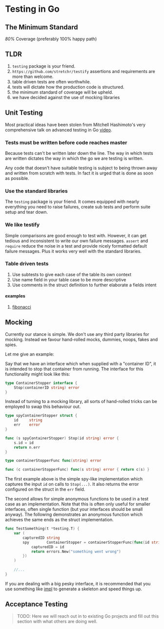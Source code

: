 Testing in Go
=============

## The Minimum Standard

*80%* Coverage (preferably 100% happy path)

## TLDR

1. `testing` package is your friend.
2. `https://github.com/stretchr/testify` assertions and requirements are more than welcome.
3. table driven tests are often worthwhile. 
4. tests will dictate how the production code is structured.
5. the minimum standard of coverage will be upheld.
6. we have decided against the use of mocking libraries

## Unit Testing

Most practical ideas have been stolen from Mitchell Hashimoto's very comprehensive talk on advanced testing in Go [video](1).

### Tests must be written before code reaches master

Because tests can't be written later down the line. The way in which tests are written dictates the way in which the go we are testing is written.

Any code that doesn't have suitable testing is subject to being thrown away and written from scratch with tests. In fact it is urged that is done as soon as possible.

### Use the standard libraries

The `testing` package is your friend. It comes equipped with nearly everything you need to raise failures, create sub tests and perform suite setup and tear down.

### We like testify

Simple comparisons are good enough to test with. However, it can get tedious and inconsistent to write our own failure messages. `assert` and `require` reduce the noise in a test and provide nicely formatted default failure messages. Plus it works very well with the standard libraries.

### Table driven tests

1. Use subtests to give each case of the table its own context
2. Use name field in your table case to be more descriptive
3. Use comments in the struct definition to further elaborate a fields intent

#### examples

1. [fibonacci](./examples/table-driven)

## Mocking

Currently our stance is simple. We don't use any third party libraries for mocking. Instead we favour hand-rolled mocks, dummies, noops, fakes and spies.

Let me give an example:

Say that we have an interface which when supplied with a "container ID", it is intended to stop that container from running. The interface for this functionality might look like this:

```go
type ContainerStopper interface {
    Stop(containerID string) error
}
```

Instead of turning to a mocking library, all sorts of hand-rolled tricks can be employed to swap this behaviour out.

```go
type spyContainerStopper struct {
    id     string
    err    error
}

func (s spyContainerStopper) Stop(id string) error {
    s.id = id
    return n.err
}

type containerStopperFunc func(string) error

func (c containerStopperFunc) func(s string) error { return c(s) }
```

The first example above is the simple spy-like implementation which captures the input `id` on calls to `Stop(...)`. It also returns the error configured on the struct in the `err` field.

The second allows for simple anonymous functions to be used in a test case as an implementation. Note that this is often only useful for smaller interfaces, often single function (but your interfaces should be small anyway). The following demonstrates an anonymous function which achieves the same ends as the struct implementation.

```go
func TestSomething(t *testing.T) {
    var (
        capturedID string
        spy        ContainerStopper = containerStopperFunc(func(id string) error {
            capturedID = id
            return errors.New("something went wrong")
        })
    )
    
    //...
}
```

If you are dealing with a big pesky interface, it is recommended that you use something like [impl](https://github.com/josharian/impl) to generate a skeleton and speed things up.

## Acceptance Testing

> TODO: Here we will reach out in to existing Go projects and fill out this section with what others are doing well.

[1]:[https://www.youtube.com/watch?v=yszygk1cpEc]
